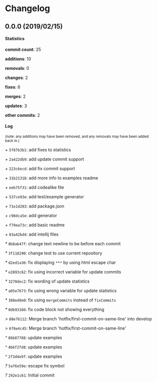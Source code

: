 # Changelog
## 0.0.0 (2019/02/15)
#### Statistics
**commit count**: 25

**additions**: 10

**removals**: 0

**changes**: 2

**fixes**: 6

**merges**: 2

**updates**: 3

**other commits**: 2

#### Log
<small>(note: any additions may have been removed, and any removals may have been added back in.)</small>

*+* `5f87b3b1`: add fixes to statistics

*+* `2a422db9`: add update commit support

*+* `223c6ecd`: add fix commit support

*+* `31b21318`: add more info to examples readme

*+* `eeb75f31`: add codealike file

*+* `537ce93e`: add test/example generator

*+* `71e1d283`: add package.json

*+* `c98dca5e`: add generator

*+* `f79ea73c`: add basic readme

*+* `03a42bd4`: add intellij files

*&ast;* `8b8ab47f`: change text newline to be before each commit

*&ast;* `3f118290`: change test to use current repository

*&ast;* `d2ed1a36`: fix displaying `***` by using html escape char

*&ast;* `e2893c62`: fix using incorrect variable for update commits

*&ast;* `3270dec2`: fix wording of update statistics

*&ast;* `a05e7673`: fix using wrong variable for update statistics

*&ast;* `388ed8e0`: fix using `mergeCommits` instead of `fixCommits`

*&ast;* `0db93166`: fix code block not showing everything

*>* `88e76112`: Merge branch 'hotfix/first-commit-on-same-line' into develop

*>* `6f8e4c45`: Merge branch 'hotfix/first-commit-on-same-line'

*^* `86b87788`: update examples

*^* `4b6f2fd8`: update examples

*^* `2f3d4e9f`: update examples

*?* `5af6e59e`: escape fix symbol

*?* `292e1c61`: Initial commit
